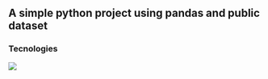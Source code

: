 ## A simple python project using pandas and public dataset



### Tecnologies
<img src="https://img.shields.io/static/v1?label=Status&message=Concluded&color=7159c1&style=for-the-badge&logo=ghost"/>
